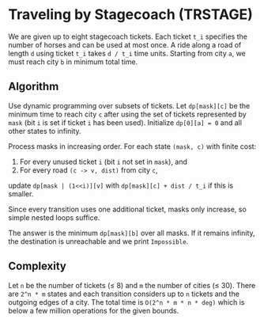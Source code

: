 # Traveling by Stagecoach (TRSTAGE)

We are given up to eight stagecoach tickets. Each ticket `t_i` specifies the number of horses and can be used at most once.  A ride along a road of length `d` using ticket `t_i` takes `d / t_i` time units.  Starting from city `a`, we must reach city `b` in minimum total time.

## Algorithm

Use dynamic programming over subsets of tickets.  Let `dp[mask][c]` be the minimum time to reach city `c` after using the set of tickets represented by `mask` (bit `i` is set if ticket `i` has been used).  Initialize `dp[0][a] = 0` and all other states to infinity.

Process masks in increasing order.  For each state `(mask, c)` with finite cost:

1. For every unused ticket `i` (bit `i` not set in `mask`), and
2. For every road `(c -> v, dist)` from city `c`,

update `dp[mask | (1<<i)][v]` with `dp[mask][c] + dist / t_i` if this is smaller.

Since every transition uses one additional ticket, masks only increase, so simple nested loops suffice.

The answer is the minimum `dp[mask][b]` over all masks.  If it remains infinity, the destination is unreachable and we print `Impossible`.

## Complexity

Let `n` be the number of tickets (≤ 8) and `m` the number of cities (≤ 30).  There are `2^n * m` states and each transition considers up to `n` tickets and the outgoing edges of a city.  The total time is `O(2^n * m * n * deg)` which is below a few million operations for the given bounds.
